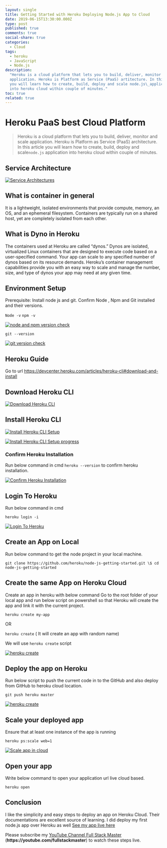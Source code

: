 ```yaml
---
layout: single
title: Getting Started with Heroku Deploying Node.js App to Cloud
date: 2019-06-15T13:30:00.000Z
type: post
published: true
comments: true
social-share: true
categories:
  - Cloud
tags:
  - heroku
  - JavaScript
  - Node.js
description:
  "Heroku is a cloud platform that lets you to build, deliver, monitor and scal
  application. Heroku is Platform as Service (PaaS) artitecture. In this article
  you will learn how to create, build, deploy and scale node.js\_application
  into heroku cloud within couple of minutes."
toc: true
related: true
---
```


<h1>Heroku PaaS best Cloud Platform</h1>
<blockquote><p>Heroku is a cloud platform that lets you to build, deliver, monitor and scale application. Heroku is Platform as Service (PaaS) architecture. In this article you will learn how to create, build, deploy and scale<code>node.js</code> application into heroku cloud within couple of minutes.</p></blockquote>
<h2>Service Architecture</h2>
<p><a href="https://gist.githubusercontent.com/rupeshtiwari/8dd6fe36397bd40c0e2207e4c69d25fe/raw/2862c97251c9ffabccb94ce7c5105c6a14a89a33/z_services.png" target="_blank" rel="noopener noreferrer"><img src="{{ site.baseurl }}/assets/2019/06/z_services.png" alt="Service Architectures" /></a></p>
<h2>What is container in general</h2>
<p>It is a lightweight, isolated environments that provide compute, memory, an OS, and an ephemeral filesystem. Containers are typically run on a shared host, yet are completely isolated from each other.</p>
<h2>What is Dyno in Heroku</h2>
<p>The containers used at Heroku are called “dynos.” Dynos are isolated, virtualized Linux containers that are designed to execute code based on a user-specified command. Your app can scale to any specified number of dynos based on its resource demands. Heroku’s container management capabilities provide you with an easy way to scale and manage the number, size, and type of dynos your app may need at any given time.</p>
<h2>Environment Setup</h2>
<p>Prerequisite: Install node js and git. Confirm Node , Npm and Git installed and their versions.</p>
<p><code>Node -v</code> <code>npm -v</code></p>
<p><a href="https://gist.githubusercontent.com/rupeshtiwari/8dd6fe36397bd40c0e2207e4c69d25fe/raw/b4f12ba77faef89aa8f63e15f1bc61836bcc9009/z_npm-node-version-check.png" target="_blank" rel="noopener noreferrer"><img src="{{ site.baseurl }}/assets/2019/06/z_npm-node-version-check.png" alt="node and npm version check" /></a></p>
<p><code>git --version</code></p>
<p><a href="https://gist.githubusercontent.com/rupeshtiwari/8dd6fe36397bd40c0e2207e4c69d25fe/raw/b4f12ba77faef89aa8f63e15f1bc61836bcc9009/z_git-version-check.png" target="_blank" rel="noopener noreferrer"><img src="{{ site.baseurl }}/assets/2019/06/z_git-version-check.png" alt="git version check" /></a></p>
<h2>Heroku Guide</h2>
<p>Go to url <a href="https://devcenter.heroku.com/articles/heroku-cli#download-and-install" rel="nofollow">https://devcenter.heroku.com/articles/heroku-cli#download-and-install</a></p>
<h2>Download Heroku CLI</h2>
<p><a href="https://gist.githubusercontent.com/rupeshtiwari/8dd6fe36397bd40c0e2207e4c69d25fe/raw/b4f12ba77faef89aa8f63e15f1bc61836bcc9009/z_download-herokucli.png" target="_blank" rel="noopener noreferrer"><img src="{{ site.baseurl }}/assets/2019/06/z_download-herokucli.png" alt="Download Heroku CLI" /></a></p>
<h2>Install Heroku CLI</h2>
<p><a href="https://gist.githubusercontent.com/rupeshtiwari/8dd6fe36397bd40c0e2207e4c69d25fe/raw/b4f12ba77faef89aa8f63e15f1bc61836bcc9009/z_install-heroku-setup.png" target="_blank" rel="noopener noreferrer"><img src="{{ site.baseurl }}/assets/2019/06/z_install-heroku-setup.png" alt="Install Heroku CLI Setup" /></a></p>
<p><a href="https://gist.githubusercontent.com/rupeshtiwari/8dd6fe36397bd40c0e2207e4c69d25fe/raw/b4f12ba77faef89aa8f63e15f1bc61836bcc9009/z_install-heroku.png" target="_blank" rel="noopener noreferrer"><img src="{{ site.baseurl }}/assets/2019/06/z_install-heroku.png" alt="Install Heroku CLI Setup progress" /></a></p>
<h3>Confirm Heroku Installation</h3>
<p>Run below command in cmd <code>heroku --version</code> to confirm heroku installation.</p>
<p><a href="https://gist.githubusercontent.com/rupeshtiwari/8dd6fe36397bd40c0e2207e4c69d25fe/raw/b4f12ba77faef89aa8f63e15f1bc61836bcc9009/z_confirm-heroku-version.png" target="_blank" rel="noopener noreferrer"><img src="{{ site.baseurl }}/assets/2019/06/z_confirm-heroku-version.png" alt="Confirm Heroku Installation" /></a></p>
<h2>Login To Heroku</h2>
<p>Run below command in cmd</p>
<p><code>heroku login -i</code></p>
<p><a href="https://gist.githubusercontent.com/rupeshtiwari/8dd6fe36397bd40c0e2207e4c69d25fe/raw/b4f12ba77faef89aa8f63e15f1bc61836bcc9009/z_login-heroku-cli.png" target="_blank" rel="noopener noreferrer"><img src="{{ site.baseurl }}/assets/2019/06/z_login-heroku-cli.png" alt="Login To Heroku" /></a></p>
<h2>Create an App on Local</h2>
<p>Run below command to get the node project in your local machine.</p>
<p><code>git clone https://github.com/heroku/node-js-getting-started.git \$ cd node-js-getting-started</code></p>
<h2>Create the same App on Heroku Cloud</h2>
<p>Create an app in heroku with below command Go to the root folder of your local app and run below script on powershell so that Heroku will create the app and link it with the current project.</p>
<p><code>heroku create my-app</code></p>
<p>OR</p>
<p><code>heroku create</code> ( It will create an app with random name)</p>
<p>We will use <code>heroku create</code> script</p>
<p><a href="https://gist.githubusercontent.com/rupeshtiwari/8dd6fe36397bd40c0e2207e4c69d25fe/raw/b4f12ba77faef89aa8f63e15f1bc61836bcc9009/z_create-heroku-app-in-cloud.png" target="_blank" rel="noopener noreferrer"><img src="{{ site.baseurl }}/assets/2019/06/z_create-heroku-app-in-cloud.png" alt="heroku create" /></a></p>
<h2>Deploy the app on Heroku</h2>
<p>Run below script to push the current code in to the GitHub and also deploy from GitHub to heroku cloud location.</p>
<p><code>git push heroku master</code></p>
<p><a href="https://gist.githubusercontent.com/rupeshtiwari/8dd6fe36397bd40c0e2207e4c69d25fe/raw/b4f12ba77faef89aa8f63e15f1bc61836bcc9009/z_push-to-heroku-master.png" target="_blank" rel="noopener noreferrer"><img src="{{ site.baseurl }}/assets/2019/06/z_push-to-heroku-master.png" alt="heroku create" /></a></p>
<h2>Scale your deployed app</h2>
<p>Ensure that at least one instance of the app is running</p>
<p><code>heroku ps:scale web=1</code></p>
<p><a href="https://gist.githubusercontent.com/rupeshtiwari/8dd6fe36397bd40c0e2207e4c69d25fe/raw/2862c97251c9ffabccb94ce7c5105c6a14a89a33/z_scale-app-in-cloud.png" target="_blank" rel="noopener noreferrer"><img src="{{ site.baseurl }}/assets/2019/06/z_scale-app-in-cloud.png" alt="Scale app in cloud" /></a></p>
<h2>Open your app</h2>
<p>Write below command to open your application url live cloud based.</p>
<p><code>heroku open </code></p>
<h2>Conclusion</h2>
<p>I like the simplicity and easy steps to deploy an app on Heroku Cloud. Their documentations are excellent source of learning. I did deploy my first node.js app over Heroku as well  <a href="https://rocky-tor-59001.herokuapp.com/" target="_blank" rel="noopener noreferrer">See my app live here</a></p>
<p>Please subscribe my <a href="https://youtube.com/fullstackmaster" target="_blank" rel="noopener noreferrer">YouTube Channel Full Stack Master</a> (<strong>https://youtube.com/fullstackmaster</strong>)  to watch these steps live.</p>
